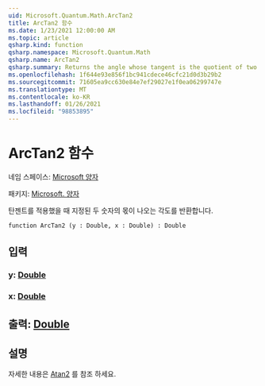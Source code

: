 ```yaml
---
uid: Microsoft.Quantum.Math.ArcTan2
title: ArcTan2 함수
ms.date: 1/23/2021 12:00:00 AM
ms.topic: article
qsharp.kind: function
qsharp.namespace: Microsoft.Quantum.Math
qsharp.name: ArcTan2
qsharp.summary: Returns the angle whose tangent is the quotient of two specified numbers.
ms.openlocfilehash: 1f644e93e856f1bc941cdece46cfc21d0d3b29b2
ms.sourcegitcommit: 71605ea9cc630e84e7ef29027e1f0ea06299747e
ms.translationtype: MT
ms.contentlocale: ko-KR
ms.lasthandoff: 01/26/2021
ms.locfileid: "98853895"
---
```

# <a name="arctan2-function"></a>ArcTan2 함수

네임 스페이스: [Microsoft 양자](xref:Microsoft.Quantum.Math)

패키지: [Microsoft. 양자](https://nuget.org/packages/Microsoft.Quantum.QSharp.Core)


탄젠트를 적용했을 때 지정된 두 숫자의 몫이 나오는 각도를 반환합니다.

```qsharp
function ArcTan2 (y : Double, x : Double) : Double
```


## <a name="input"></a>입력

### <a name="y--double"></a>y: [Double](xref:microsoft.quantum.lang-ref.double)




### <a name="x--double"></a>x: [Double](xref:microsoft.quantum.lang-ref.double)





## <a name="output--double"></a>출력: [Double](xref:microsoft.quantum.lang-ref.double)



## <a name="remarks"></a>설명

자세한 내용은 [Atan2](https://docs.microsoft.com/dotnet/api/system.math.atan2) 를 참조 하세요.